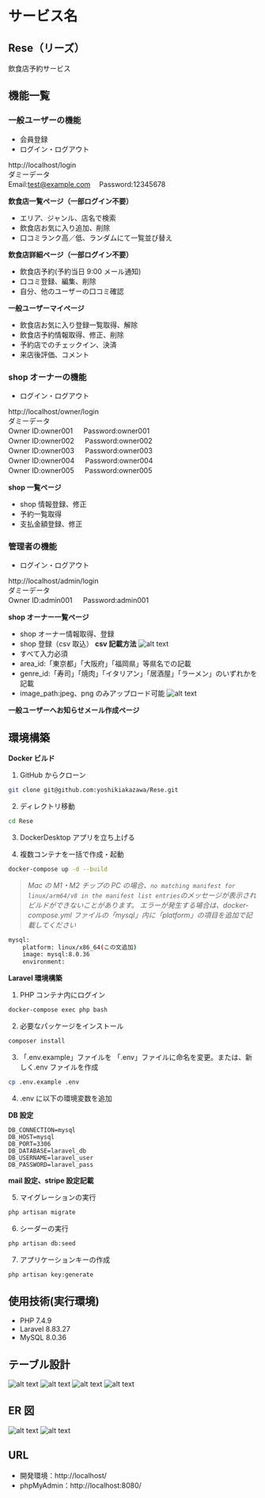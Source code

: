 # サービス名

## Rese（リーズ）

飲食店予約サービス

## 機能一覧

### 一般ユーザーの機能

- 会員登録
- ログイン・ログアウト

http://localhost/login<br>
ダミーデータ<br>
Email:test@example.com　 Password:12345678

**飲食店一覧ページ（一部ログイン不要）**

- エリア、ジャンル、店名で検索
- 飲食店お気に入り追加、削除
- 口コミランク高／低、ランダムにて一覧並び替え

**飲食店詳細ページ（一部ログイン不要）**

- 飲食店予約(予約当日 9:00 メール通知)
- 口コミ登録、編集、削除
- 自分、他のユーザーの口コミ確認

**一般ユーザーマイページ**

- 飲食店お気に入り登録一覧取得、解除
- 飲食店予約情報取得、修正、削除
- 予約店でのチェックイン、決済
- 来店後評価、コメント

### shop オーナーの機能

- ログイン・ログアウト

http://localhost/owner/login<br>
ダミーデータ<br>
Owner ID:owner001 　 Password:owner001<br>
Owner ID:owner002 　 Password:owner002<br>
Owner ID:owner003 　 Password:owner003<br>
Owner ID:owner004 　 Password:owner004<br>
Owner ID:owner005 　 Password:owner005

**shop 一覧ページ**

- shop 情報登録、修正
- 予約一覧取得
- 支払金額登録、修正

### 管理者の機能

- ログイン・ログアウト

http://localhost/admin/login<br>
ダミーデータ<br>
Owner ID:admin001 　 Password:admin001

**shop オーナー一覧ページ**

- shop オーナー情報取得、登録
- shop 登録（csv 取込）
  **csv 記載方法**
  ![alt text](image-6.png)
- すべて入力必須
- area_id:「東京都」「大阪府」「福岡県」等県名での記載
- genre_id:「寿司」「焼肉」「イタリアン」「居酒屋」「ラーメン」のいずれかを記載
- image_path:jpeg、png のみアップロード可能
  ![alt text](image-7.png)

**一般ユーザーへお知らせメール作成ページ**

## 環境構築

**Docker ビルド**

1. GitHub からクローン

```bash
git clone git@github.com:yoshikiakazawa/Rese.git
```

2. ディレクトリ移動

```bash
cd Rese
```

3. DockerDesktop アプリを立ち上げる

4. 複数コンテナを一括で作成・起動

```bash
docker-compose up -d --build
```

> _Mac の M1・M2 チップの PC の場合、`no matching manifest for linux/arm64/v8 in the manifest list entries`のメッセージが表示されビルドができないことがあります。
> エラーが発生する場合は、docker-compose.yml ファイルの「mysql」内に「platform」の項目を追加で記載してください_

```bash
mysql:
    platform: linux/x86_64(この文追加)
    image: mysql:8.0.36
    environment:
```

**Laravel 環境構築**

1. PHP コンテナ内にログイン

```bash
docker-compose exec php bash
```

2. 必要なパッケージをインストール

```bash
composer install
```

3. 「.env.example」ファイルを 「.env」ファイルに命名を変更。または、新しく.env ファイルを作成

```bash
cp .env.example .env
```

4. .env に以下の環境変数を追加

**DB 設定**

```text
DB_CONNECTION=mysql
DB_HOST=mysql
DB_PORT=3306
DB_DATABASE=laravel_db
DB_USERNAME=laravel_user
DB_PASSWORD=laravel_pass
```

**mail 設定、stripe 設定記載**

5. マイグレーションの実行

```bash
php artisan migrate
```

6. シーダーの実行

```bash
php artisan db:seed
```

7. アプリケーションキーの作成

```bash
php artisan key:generate
```

## 使用技術(実行環境)

- PHP 7.4.9
- Laravel 8.83.27
- MySQL 8.0.36

## テーブル設計

![alt text](image.png)
![alt text](image-1.png)
![alt text](image-2.png)
![alt text](image-5.png)

## ER 図

![alt text](image-3.png)
![alt text](image-4.png)

## URL

- 開発環境：http://localhost/
- phpMyAdmin：http://localhost:8080/
